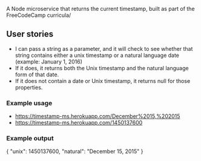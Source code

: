 A Node microservice that returns the current timestamp, built as part of the FreeCodeCamp curricula/

## User stories
* I can pass a string as a parameter, and it will check to see whether that string contains either a unix timestamp or a natural language date (example: January 1, 2016)
* If it does, it returns both the Unix timestamp and the natural language form of that date.
* If it does not contain a date or Unix timestamp, it returns null for those properties.

### Example usage
* https://timestamp-ms.herokuapp.com/December%2015,%202015
* https://timestamp-ms.herokuapp.com/1450137600

### Example output
{
  "unix": 1450137600,
  "natural": "December 15, 2015"
}
